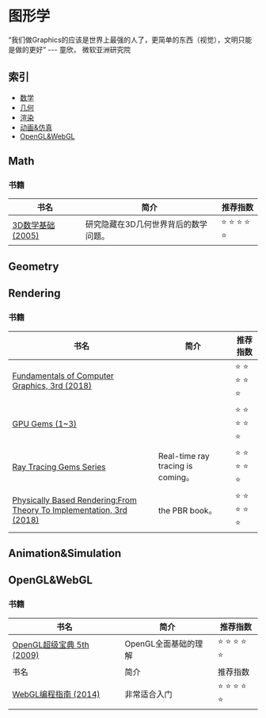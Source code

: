 # 图形学

“我们做Graphics的应该是世界上最强的人了，更简单的东西（视觉），文明只能是做的更好” --- 童欣， 微软亚洲研究院

## 索引

* [数学](#Math)
* [几何](#Geometry)
* [渲染](#Rendering)
* [动画&仿真](#Animation&Simulation)
* [OpenGL&WebGL](#OpenGL&WebGL)

## Math

### 书籍
| 书名  | 简介 | 推荐指数 |
| ------------- | ------------- | ------------- |
| 	[3D数学基础 (2005)](https://book.douban.com/subject/1400419/)  | 研究隐藏在3D几何世界背后的数学问题。 | :star: :star: :star: :star: :star:|

## Geometry

## Rendering

### 书籍
| 书名  | 简介 | 推荐指数 |
| ------------- | ------------- | ------------- |
| 	[Fundamentals of Computer Graphics, 3rd (2018)](http://libgen.rs/search.php?req=Fundamentals+of+Computer+Graphics&open=0&res=25&view=simple&phrase=1&column=def)  |  | :star: :star: :star: :star: :star:|
| 	[GPU Gems (1~3)](https://developer.nvidia.com/gpugems/gpugems/contributors)  |   | :star: :star: :star: :star: :star:|
| 	[Ray Tracing Gems Series](https://www.realtimerendering.com/raytracinggems/) | Real-time ray tracing is coming。 | :star: :star: :star: :star: :star:|
| 	[Physically Based Rendering:From Theory To Implementation, 3rd (2018)](https://www.pbr-book.org/3ed-2018/contents)  | the PBR book。  | :star: :star: :star: :star: :star:|

## Animation&Simulation

## OpenGL&WebGL

### 书籍
| 书名  | 简介 | 推荐指数 |
| ------------- | ------------- | ------------- |
| 	[OpenGL超级宝典 5th (2009)](http://libgen.rs/search.php?req=OpenGL+SuperBible+%3A+Comprehensive+Tutorial+and+Reference&open=0&res=25&view=simple&phrase=1&column=def)  | OpenGL全面基础的理解  | :star: :star: :star: :star: :star:|
| 书名  | 简介 | 推荐指数 |
| 	[WebGL编程指南 (2014)](https://book.douban.com/subject/25909351/)  | 非常适合入门  | :star: :star: :star: :star: :star:|
